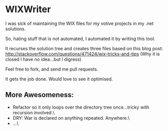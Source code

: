 WIXWriter
=========

I was sick of maintaining the WIX files for my votive projects in my .net solutions.

So, hating stuff that is not automated, I automated it by writing this tool.

It recurses the solution tree and creates three files based on this blog post:
http://stackoverflow.com/questions/471424/wix-tricks-and-tips  (Why it is closed I have no idea...but I digress)

Feel free to fork, and send me pull requests.

It gets the job done.  Would love to see it optimised.

## More Awesomeness:
 - Refactor so it only loops over the directory tree once...tricky with recursion involved.\\
 - DRY: War is declared on anything repeated.  Anywhere.\\
 - ...\\